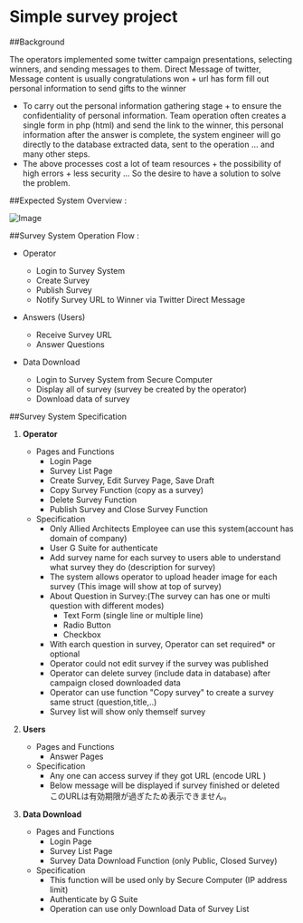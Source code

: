 
# Simple survey project

##Background
    
   The operators implemented some twitter campaign presentations, selecting winners, and sending messages to them.
    Direct Message of twitter, Message content is usually congratulations won + url has form fill out personal information to send gifts to the winner
   * To carry out the personal information gathering stage + to ensure the confidentiality of personal information. Team operation often creates a single form in php (html)
    and send the link to the winner, this personal information after the answer is complete, the system engineer will go directly to the database extracted data, sent to the operation
    ... and many other steps.
   * The above processes cost a lot of team resources + the possibility of high errors + less security ... So the desire to have a solution to solve the problem.

##Expected System Overview :

![Image](https://lh3.googleusercontent.com/5sBMEi75Utn3AVc2Em_To6hN0xfOKiQLW4HOArZtQXv3DHoF5jLEUnS9aQ7Z-rD0p_b5qfCfDZdHtXG7VCY_-yhMkyxpLR_XuIljKOlos_zl_r9mw414dUu-sR6-3ImKWjuy1vx0kQ)


##Survey System Operation Flow :

* Operator								
  * Login to Survey System							
  * Create Survey							
  * Publish Survey							
  * Notify Survey URL to Winner via Twitter Direct Message		
													
* Answers (Users)								
  * Receive Survey URL							
  * Answer Questions							
								
* Data Download								
  * Login to Survey System from Secure Computer							
  * Display all of survey (survey be created by the operator)							
  * Download data of survey	
  
##Survey System Specification

1. **Operator**																
	* Pages and Functions															
	  * Login Page														
	  * Survey List Page														
	  * Create Survey, Edit Survey Page, Save Draft														
	  * Copy Survey Function (copy as a survey)														
	  * Delete Survey Function														
	  * Publish Survey and Close Survey Function																										
	* Specification															
		* Only Allied Architects Employee can use this system(account has domain of company)						
		* User G Suite for authenticate														
		* Add survey name for each survey to users able to understand what survey they do (description for survey)														
		* The system allows operator to upload header image for each survey	(This image will show at top of survey)				
		* About Question in Survey:(The survey can has one or multi question with different modes)						
		    * Text Form (single line or multiple line)												
		    * Radio Button												
			* Checkbox											
		* With earch question in survey, Operator can set required* or optional														
		* Operator could not edit survey if the survey was published														
		* Operator can delete survey (include data in database) after campaign closed downloaded data														
		* Operator can use function "Copy survey" to create a survey same struct (question,title,..)														
		* Survey list will show only themself survey																				
2. **Users**											
	* Pages and Functions										
		* Answer Pages																
	* Specification										
		* Any one can access survey if they got URL (encode URL )									
		* Below message will be displayed if survey finished or deleted									
			このURLは有効期限が過ぎたため表示できません。								
											
3. **Data Download**											
	* Pages and Functions										
		- Login Page									
		- Survey List Page									
		- Survey Data Download Function (only Public, Closed Survey)																	
	* Specification										
		- This function will be used only by Secure Computer (IP address limit)									
		- Authenticate by G Suite									
		- Operation can use only Download Data of Survey List									